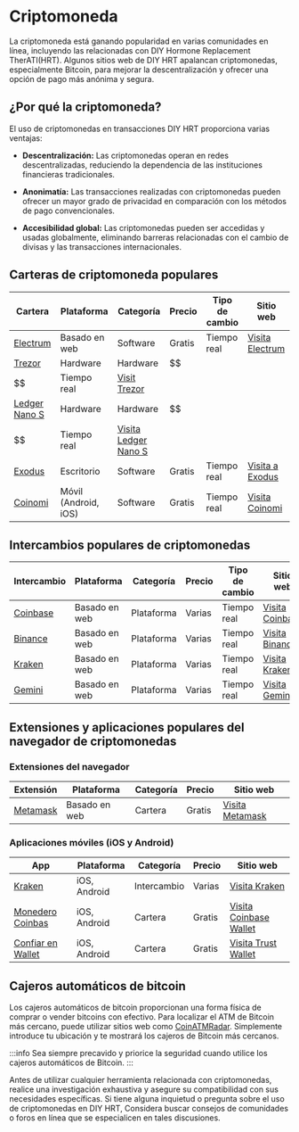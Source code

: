 # Criptomoneda

La criptomoneda está ganando popularidad en varias comunidades en línea, incluyendo las relacionadas con DIY Hormone Replacement TherATI(HRT). Algunos sitios web de DIY HRT apalancan criptomonedas, especialmente Bitcoin, para mejorar la descentralización y ofrecer una opción de pago más anónima y segura.

## ¿Por qué la criptomoneda?

El uso de criptomonedas en transacciones DIY HRT proporciona varias ventajas:

- **Descentralización:** Las criptomonedas operan en redes descentralizadas, reduciendo la dependencia de las instituciones financieras tradicionales.

- **Anonimatía:** Las transacciones realizadas con criptomonedas pueden ofrecer un mayor grado de privacidad en comparación con los métodos de pago convencionales.

- **Accesibilidad global:** Las criptomonedas pueden ser accedidas y usadas globalmente, eliminando barreras relacionadas con el cambio de divisas y las transacciones internacionales.

## Carteras de criptomoneda populares

| Cartera                                  | Plataforma                              | Categoría | Precio | Tipo de cambio | Sitio web                                       |
| ---------------------------------------- | --------------------------------------- | --------- | ------ | -------------- | ----------------------------------------------- |
| [Electrum](https://electrum.org/)        | Basado en web                           | Software  | Gratis | Tiempo real    | [Visita Electrum](https://electrum.org/)        |
| [Trezor](https://trezor.io/)             | Hardware                                | Hardware  | $$
$$  | Tiempo real    | [Visit Trezor](https://trezor.io/)              |
| [Ledger Nano S](https://www.ledger.com/) | Hardware                                | Hardware  | $$
$$  | Tiempo real    | [Visita Ledger Nano S](https://www.ledger.com/) |
| [Exodus](https://www.exodus.io/)         | Escritorio                              | Software  | Gratis | Tiempo real    | [Visita a Exodus](https://www.exodus.io/)       |
| [Coinomi](https://www.coinomi.com/)      | Móvil (Android, iOS) | Software  | Gratis | Tiempo real    | [Visita Coinomi](https://www.coinomi.com/)      |

## Intercambios populares de criptomonedas

| Intercambio                           | Plataforma    | Categoría  | Precio | Tipo de cambio | Sitio web                                                    |
| ------------------------------------- | ------------- | ---------- | ------ | -------------- | ------------------------------------------------------------ |
| [Coinbase](https://www.coinbase.com/) | Basado en web | Plataforma | Varias | Tiempo real    | [Visita Coinbase](https://www.coinbase.com/)                 |
| [Binance](https://www.binance.com/)   | Basado en web | Plataforma | Varias | Tiempo real    | [Visita Binance](https://www.binance.com/)                   |
| [Kraken](https://www.kraken.com/)     | Basado en web | Plataforma | Varias | Tiempo real    | [Visita Kraken](https://r.kraken.com/c/2042036/687155/10583) |
| [Gemini](https://gemini.com/)         | Basado en web | Plataforma | Varias | Tiempo real    | [Visita Gemini](https://gemini.com/)                         |

## Extensiones y aplicaciones populares del navegador de criptomonedas

### Extensiones del navegador

| Extensión                        | Plataforma    | Categoría | Precio | Sitio web                               |
| -------------------------------- | ------------- | --------- | ------ | --------------------------------------- |
| [Metamask](https://metamask.io/) | Basado en web | Cartera   | Gratis | [Visita Metamask](https://metamask.io/) |

### Aplicaciones móviles (iOS y Android)

| App                                                         | Plataforma   | Categoría   | Precio | Sitio web                                                     |
| ----------------------------------------------------------- | ------------ | ----------- | ------ | ------------------------------------------------------------- |
| [Kraken](https://www.kraken.com/)                           | iOS, Android | Intercambio | Varias | [Visita Kraken](https://r.kraken.com/c/2042036/687155/10583)  |
| [Monedero Coinbas](https://wallet.coinbase.com/)            | iOS, Android | Cartera     | Gratis | [Visita Coinbase Wallet](https://wallet.coinbase.com/)        |
| [Confiar en Wallet](https://trustwallet.com/bitcoin-wallet) | iOS, Android | Cartera     | Gratis | [Visita Trust Wallet](https://trustwallet.com/bitcoin-wallet) |

## Cajeros automáticos de bitcoin

Los cajeros automáticos de bitcoin proporcionan una forma física de comprar o vender bitcoins con efectivo. Para localizar el ATM de Bitcoin más cercano, puede utilizar sitios web como [CoinATMRadar](https://www.coinatmradar.com/). Simplemente introduce tu ubicación y te mostrará los cajeros de Bitcoin más cercanos.

:::info
Sea siempre precavido y priorice la seguridad cuando utilice los cajeros automáticos de Bitcoin.
:::

Antes de utilizar cualquier herramienta relacionada con criptomonedas, realice una investigación exhaustiva y asegure su compatibilidad con sus necesidades específicas. Si tiene alguna inquietud o pregunta sobre el uso de criptomonedas en DIY HRT, Considera buscar consejos de comunidades o foros en línea que se especialicen en tales discusiones.
